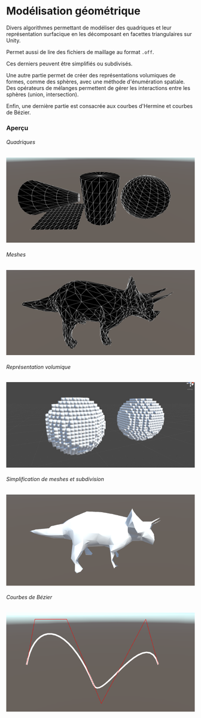 # Modélisation géométrique

Divers algorithmes permettant de modéliser des quadriques et leur représentation surfacique en les décomposant en facettes triangulaires sur Unity.

Permet aussi de lire des fichiers de maillage au format `.off`.

Ces derniers peuvent être simplifiés ou subdivisés.

Une autre partie permet de créer des représentations volumiques de formes, comme des sphères, avec une méthode d'énumération spatiale. Des opérateurs de mélanges permettent de gérer les interactions entre les sphères (union, intersection).

Enfin, une dernière partie est consacrée aux courbes d'Hermine et courbes de Bézier.

### Aperçu

###### Quadriques

![Quadriques](/Images/Formes.png)

###### Meshes

![Meshs](/Images/Maillage.png)

###### Représentation volumique

![Volumes](/Images/Volumes.png)

###### Simplification de meshes et subdivision

![Simplification](/Images/Simplification.png)

###### Courbes de Bézier

![Bézier](/Images/Bezier.png)
